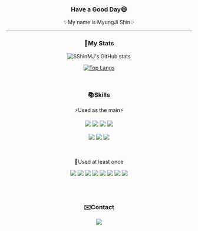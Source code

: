 <div align=center>

### Have a Good Day😄 
✨My name is MyungJi Shin✨

<hr>

### 🌱My Stats

![SShinMJ's GitHub stats](https://github-readme-stats.vercel.app/api?username=sshinmj&count_private=true&show_icons=true&theme=radical)

[![Top Langs](https://github-readme-stats.vercel.app/api/top-langs/?username=sshinmj&layout=compact&theme=radical)](https://github.com/anuraghazra/github-readme-stats)

<br>

###  :books:Skills
⚡Used as the main⚡

<img src="https://img.shields.io/badge/HTML5-E34F26?style=flat-square&logo=HTML5&logoColor=white" />
<img src="https://img.shields.io/badge/CSS3-1572B6?style=flat-square&logo=CSS3&logoColor=white" />
<img src="https://img.shields.io/badge/JavaScript-F7DF1E?style=flat-square&logo=JavaScript&logoColor=white" />
<img src="https://img.shields.io/badge/React-61DAFB?style=flat-square&logo=React&logoColor=skyblue" />
<br><br>
<img src="https://img.shields.io/badge/JAVA-007396?style=flat-square&logo=JAVA&logoColor=white" />
<img src="https://img.shields.io/badge/Spring-6DB33F?style=flat-square&logo=jQuery&logoColor=white" />
<img src="https://img.shields.io/badge/SpringBoot-6DB33F?style=flat-square&logo=SpringBoot&logoColor=white" />

<br><br>
🤔Used at least once

<img src="https://img.shields.io/badge/python-3776AB?style=flat-square&logo=python&logoColor=white" />
<img src="https://img.shields.io/badge/C-A8B9CC?style=flat-square&logo=C&logoColor=white" />
<img src="https://img.shields.io/badge/MySQL-4479A1?style=flat-square&logo=MySQL&logoColor=white" />
<img src="https://img.shields.io/badge/Oracle-4479A1?style=flat-square&logo=Oracle&logoColor=white" />
<img src="https://img.shields.io/badge/Flask-000000?style=flat-square&logo=Flask&logoColor=white" />
<img src="https://img.shields.io/badge/Jupyter-F37626?style=flat-square&logo=Jupyter&logoColor=white" />
<img src="https://img.shields.io/badge/jQuery-0769AD?style=flat-square&logo=jQuery&logoColor=white" />
<img src="https://img.shields.io/badge/AWS-232F3E?style=flat-square&logo=AWS&logoColor=white" />


<br><br>

###  :envelope:Contact

<a href="mailto:winny0678@naver.com" target="EA4335"><img src="https://img.shields.io/badge/Gmail-EA4335?style=flat-square&logo=Gmail&logoColor=white" ></a>

</div>
